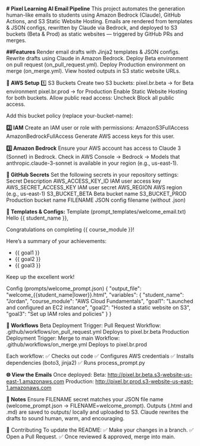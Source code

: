 ****# Pixel Learning AI Email Pipeline****
This project automates the generation  human-like emails to students using Amazon Bedrock (Claude), GitHub Actions, and S3 Static Website Hosting.
Emails are rendered from templates & JSON configs, rewritten by Claude via Bedrock, and deployed to S3 buckets (Beta & Prod) as static websites — triggered by GitHub PRs and merges.

**##Features**
Render email drafts with Jinja2 templates & JSON configs.
Rewrite drafts using Claude in Amazon Bedrock.
Deploy Beta environment on pull request (on_pull_request.yml).
Deploy Production environment on merge (on_merge.yml).
View hosted outputs in S3 static website URLs.

**🔧 AWS Setup**
1️⃣ S3 Buckets
Create two S3 buckets:
pixel.br.beta → for Beta environment
pixel.br.prod → for Production
Enable Static Website Hosting for both buckets.
Allow public read access:
Uncheck Block all public access.

Add this bucket policy (replace your-bucket-name):


**2️⃣ IAM**
Create an IAM user or role with permissions:
AmazonS3FullAccess
AmazonBedrockFullAccess
Generate AWS access keys for this user.

**3️⃣ Amazon Bedrock**
Ensure your AWS account has access to Claude 3 (Sonnet) in Bedrock.
Check in AWS Console → Bedrock → Models that anthropic.claude-3-sonnet is available in your region (e.g., us-east-1).

**🔑 GitHub Secrets**
Set the following secrets in your repository settings:
Secret	Description
AWS_ACCESS_KEY_ID	IAM user access key
AWS_SECRET_ACCESS_KEY	IAM user secret
AWS_REGION	AWS region (e.g., us-east-1)
S3_BUCKET_BETA	Beta bucket name
S3_BUCKET_PROD	Production bucket name
FILENAME	JSON config filename (without .json)

**📝 Templates & Configs:**
Template (prompt_templates/welcome_email.txt)
Hello {{ student_name }},

Congratulations on completing {{ course_module }}!

Here’s a summary of your achievements:
- {{ goal1 }}
- {{ goal2 }}
- {{ goal3 }}

Keep up the excellent work!


Config (prompts/welcome_prompt.json)
{
  "output_file": "welcome_{{student_name|lower}}.html",
  "variables": {
    "student_name": "Jordan",
    "course_module": "AWS Cloud Fundamentals",
    "goal1": "Launched and configured an EC2 instance",
    "goal2": "Hosted a static website on S3",
    "goal3": "Set up IAM roles and policies"
  }
}

**🔄 Workflows**
Beta Deployment
Trigger: Pull Request
Workflow: .github/workflows/on_pull_request.yml
Deploys to pixel.br.beta
Production Deployment
Trigger: Merge to main
Workflow: .github/workflows/on_merge.yml
Deploys to pixel.br.prod

Each workflow:
✅ Checks out code
✅ Configures AWS credentials
✅ Installs dependencies (boto3, jinja2)
✅ Runs process_prompt.py

**🌐 View the Emails**
Once deployed:
Beta:
http://pixel.br.beta.s3-website-us-east-1.amazonaws.com
Production:
http://pixel.br.prod.s3-website-us-east-1.amazonaws.com

**📄 Notes**
Ensure FILENAME secret matches your JSON file name (welcome_prompt.json → FILENAME=welcome_prompt).
Outputs (.html and .md) are saved to outputs/ locally and uploaded to S3.
Claude rewrites the drafts to sound human, warm, and encouraging.

🧪 Contributing
To update the README:
✅ Make your changes in a branch.
✅ Open a Pull Request.
✅ Once reviewed & approved, merge into main.
